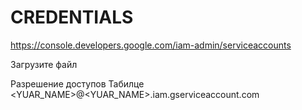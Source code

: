# CREDENTIALS
https://console.developers.google.com/iam-admin/serviceaccounts


Загрузите файл

Разрешение доступов Табилце
<YUAR_NAME>@<YUAR_NAME>.iam.gserviceaccount.com
